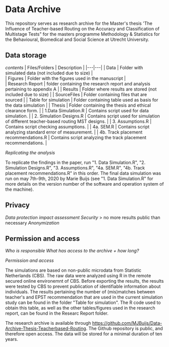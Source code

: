 # Data Archive

This repository serves as research archive for the Master's thesis 'The Influence of Teacher-based Routing on the Accuracy and Classification of Multistage Tests" for the masters programme Methodology & Statistics for the Behavioural, Biomedical and Social Science at Utrecht University.

## Data storage
*contents*
| Files/Folders  |  Description   |
|---|---|
| Data  | Folder with simulated data (not included due to size)  |  
| Figures  | Folder with the figures used in the manuscript  |   
| Research Report  |  folder containing the research report and analysis pertaining to appendix A  | 
| Results  |  Folder where results are stored (not included due to size) | 
| SourceFiles  | Folder containing files that are sourced  | 
| Table for simulation  | Folder containing table used as basis for the data simulation | 
| Thesis  |  Folder containing the thesis and ethical clearance form.  | 
| 1.Data Simulation.R  | Contains script used for data simulation.  | 
| 2. Simulation Designs.R  |  Contains script used for simulation of different teacher-based routing MST designs. | 
| 3. Assumptions.R  |  Contains script checking assumptions. | 
| 4a. SEM.R | Contains script analyzing standard error of measurement.  | 
| 4b. Track placement recommendations.R |  Contains script analyzing the track placement recommendations. | 

*Replicating the analysis*

To replicate the findings in the paper, run "1. Data Simulation.R", "2. Simulation Designs.R", "3. Assumptions.R", "4a. SEM.R", "4b. Track placement recommendations.R" in this order. 
The final data simulation was run on may 7th-9th, 2020 by Marie Buijs (see "1. Data Simulation.R" for more details on the version number of the software and operation system of the machine). 

## Privacy 
*Data protection impact assessment*
*Security* > no more results public than necessary
*Anonymization*

## Permission and access
*Who is responsible*
*What has access to the archive + how long?*





*Permission and access*

The simulations are based on non-public microdata from Statistic Netherlands (CBS). The raw data were analyzed using R in the remote secured online environemnt of CBS. Before exporting the results, the results were tested by CBS to prevent publication of identifiable information about individuals. 
The results pertaining the number of (mis)matches between teacher's and EPST recommendation that are used in the current simulation study can be found in the folder "Table for simulation". The R code used to obtain this table, as well as the other tables/figures used in the research report, can be found in the Researc Report folder. 
  
The research archive is available through https://github.com/MJBuijs/Data-Archive-Thesis-Teacherbased-Routing. The Github repository is public, and therefore open access. The data will be stored for a minimal duration of ten years.



